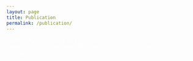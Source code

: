 ```yaml
---
layout: page
title: Publication
permalink: /publication/
---
```


<font color=#ffffff>1. Deng, X., Zhai, J., Lv, T., & Yin, L. (2017). Efficient vector influence clustering coefficient based directed community detection method. IEEE Access, 5, 17106-17116.</font>
